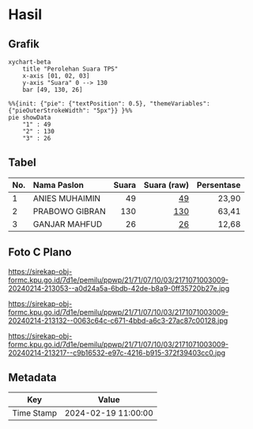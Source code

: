 # Hasil

## Grafik

```mermaid
xychart-beta
    title "Perolehan Suara TPS"
    x-axis [01, 02, 03]
    y-axis "Suara" 0 --> 130
    bar [49, 130, 26]
```

```mermaid
%%{init: {"pie": {"textPosition": 0.5}, "themeVariables": {"pieOuterStrokeWidth": "5px"}} }%%
pie showData
    "1" : 49
    "2" : 130
    "3" : 26
```

## Tabel

| No. | Nama Paslon    | Suara | Suara (raw) | Persentase |
|:--- |:-------------- | -----:| -----------:| ----------:|
| 1   | ANIES MUHAIMIN | 49    | [49][p-1]   | 23,90      |
| 2   | PRABOWO GIBRAN | 130   | [130][p-2]  | 63,41      |
| 3   | GANJAR MAHFUD  | 26    | [26][p-3]   | 12,68      |


[p-1]: https://github.com/gigit-pemilu/pemilu-2024-21-kepulauan-riau/blob/main/pilpres/hitung-suara/sub/21-kepulauan-riau/sub/71-kota-batam/sub/07-sei-beduk/sub/1003-mangsang/sub/009-tps/sub/paslon-1.txt
[p-2]: https://github.com/gigit-pemilu/pemilu-2024-21-kepulauan-riau/blob/main/pilpres/hitung-suara/sub/21-kepulauan-riau/sub/71-kota-batam/sub/07-sei-beduk/sub/1003-mangsang/sub/009-tps/sub/paslon-2.txt
[p-3]: https://github.com/gigit-pemilu/pemilu-2024-21-kepulauan-riau/blob/main/pilpres/hitung-suara/sub/21-kepulauan-riau/sub/71-kota-batam/sub/07-sei-beduk/sub/1003-mangsang/sub/009-tps/sub/paslon-3.txt

## Foto C Plano

https://sirekap-obj-formc.kpu.go.id/7d1e/pemilu/ppwp/21/71/07/10/03/2171071003009-20240214-213053--a0d24a5a-6bdb-42de-b8a9-0ff35720b27e.jpg

https://sirekap-obj-formc.kpu.go.id/7d1e/pemilu/ppwp/21/71/07/10/03/2171071003009-20240214-213132--0063c64c-c671-4bbd-a6c3-27ac87c00128.jpg

https://sirekap-obj-formc.kpu.go.id/7d1e/pemilu/ppwp/21/71/07/10/03/2171071003009-20240214-213217--c9b16532-e97c-4216-b915-372f39403cc0.jpg


## Metadata

| Key        | Value               |
| ---------- | ------------------- |
| Time Stamp | 2024-02-19 11:00:00 |



